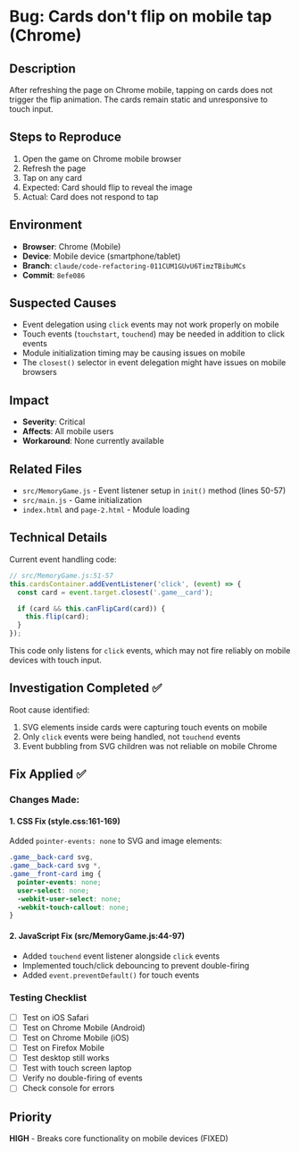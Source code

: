 # Bug: Cards don't flip on mobile tap (Chrome)

## Description
After refreshing the page on Chrome mobile, tapping on cards does not trigger the flip animation. The cards remain static and unresponsive to touch input.

## Steps to Reproduce
1. Open the game on Chrome mobile browser
2. Refresh the page
3. Tap on any card
4. Expected: Card should flip to reveal the image
5. Actual: Card does not respond to tap

## Environment
- **Browser**: Chrome (Mobile)
- **Device**: Mobile device (smartphone/tablet)
- **Branch**: `claude/code-refactoring-011CUM1GUvU6TimzTBibuMCs`
- **Commit**: `8efe086`

## Suspected Causes
- Event delegation using `click` events may not work properly on mobile
- Touch events (`touchstart`, `touchend`) may be needed in addition to click events
- Module initialization timing may be causing issues on mobile
- The `closest()` selector in event delegation might have issues on mobile browsers

## Impact
- **Severity**: Critical
- **Affects**: All mobile users
- **Workaround**: None currently available

## Related Files
- `src/MemoryGame.js` - Event listener setup in `init()` method (lines 50-57)
- `src/main.js` - Game initialization
- `index.html` and `page-2.html` - Module loading

## Technical Details

Current event handling code:
```javascript
// src/MemoryGame.js:51-57
this.cardsContainer.addEventListener('click', (event) => {
  const card = event.target.closest('.game__card');

  if (card && this.canFlipCard(card)) {
    this.flip(card);
  }
});
```

This code only listens for `click` events, which may not fire reliably on mobile devices with touch input.

## Investigation Completed ✅

Root cause identified:
1. SVG elements inside cards were capturing touch events on mobile
2. Only `click` events were being handled, not `touchend` events
3. Event bubbling from SVG children was not reliable on mobile Chrome

## Fix Applied ✅

### Changes Made:

#### 1. CSS Fix (style.css:161-169)
Added `pointer-events: none` to SVG and image elements:
```css
.game__back-card svg,
.game__back-card svg *,
.game__front-card img {
  pointer-events: none;
  user-select: none;
  -webkit-user-select: none;
  -webkit-touch-callout: none;
}
```

#### 2. JavaScript Fix (src/MemoryGame.js:44-97)
- Added `touchend` event listener alongside `click` events
- Implemented touch/click debouncing to prevent double-firing
- Added `event.preventDefault()` for touch events

### Testing Checklist
- [ ] Test on iOS Safari
- [ ] Test on Chrome Mobile (Android)
- [ ] Test on Chrome Mobile (iOS)
- [ ] Test on Firefox Mobile
- [ ] Test desktop still works
- [ ] Test with touch screen laptop
- [ ] Verify no double-firing of events
- [ ] Check console for errors

## Priority
**HIGH** - Breaks core functionality on mobile devices (FIXED)
